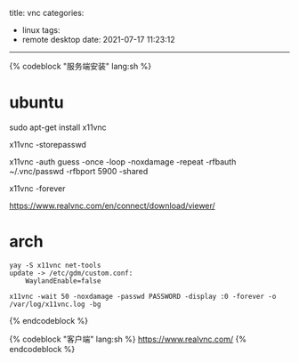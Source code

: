 title: vnc
categories:
  - linux
tags:
  - remote desktop
date: 2021-07-17 11:23:12
---


{% codeblock "服务端安装" lang:sh %}

# ubuntu 
  sudo apt-get install x11vnc

  x11vnc -storepasswd

  x11vnc -auth guess -once -loop -noxdamage -repeat -rfbauth ~/.vnc/passwd -rfbport 5900 -shared

  x11vnc -forever

  https://www.realvnc.com/en/connect/download/viewer/


# arch 
    yay -S x11vnc net-tools
    update -> /etc/gdm/custom.conf:
        WaylandEnable=false

    x11vnc -wait 50 -noxdamage -passwd PASSWORD -display :0 -forever -o /var/log/x11vnc.log -bg 
{% endcodeblock %}

{% codeblock "客户端" lang:sh %}
https://www.realvnc.com/
{% endcodeblock %}
